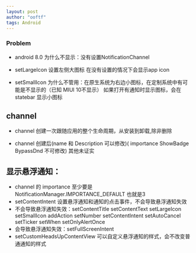 ```yaml
---
layout: post
author: "ooftf"
tags: Android
---
```


### Problem
* android 8.0 为什么不显示：没有设置NotificationChannel

* setLargeIcon 设置左侧大图标 在没有设置的情况下会显示app icon

* setSmallIcon 为什么不管用：在原生系统为右边小图标，在定制系统中有可能是不显示的（已知 MIUI 10不显示） 如果打开有通知时显示图标，会在statebar 显示小图标
## channel
* channel 创建一次跟随应用的整个生命周期，从安装到卸载,除非删除

* channel 创建后(name 和 Description 可以修改)( importance ShowBadge BypassDnd 不可修改) 其他未证实

## 显示悬浮通知：
* channel 的 importance 至少要是NotificationManager.IMPORTANCE_DEFAULT 也就是3
* setContentIntent 设置悬浮通知和通知的点击事件，不会导致悬浮通知失效
* 不会导致悬浮通知失效：setContentTitle setContentText setLargeIcon setSmallIcon
  addAction setNumber setContentIntent setAutoCancel setTicker setWhen setOnlyAlertOnce
* 会导致悬浮通知失效：setFullScreenIntent
* setCustomHeadsUpContentView 可以自定义悬浮通知的样式，会不改变普通通知的样式